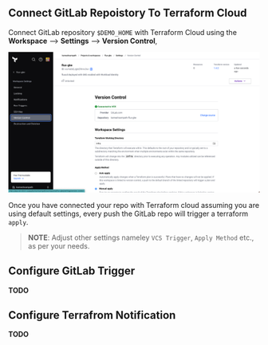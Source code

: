 ## Connect GitLab Repoistory To Terraform Cloud

Connect GitLab repository `$DEMO_HOME` with Terraform Cloud using the **Workspace** --> **Settings** --> **Version Control**,

![Terraform Cloud Version Control](docs/images/tfcloud_vcs.png)

Once you have connected your repo with Terraform cloud assuming you are using default settings, every push the GitLab repo will trigger a terraform `apply`.

>**NOTE**: Adjust other settings nameley `VCS Trigger`, `Apply Method` etc., as per your needs.

## Configure GitLab Trigger

__TODO__

## Configure Terrafrom Notification

__TODO__